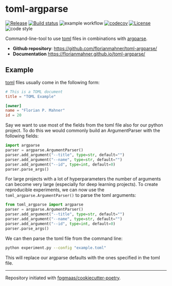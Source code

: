 # toml-argparse

[![Release](https://img.shields.io/github/v/release/florianmahner/toml-argparse)](https://img.shields.io/github/v/release/florianmahner/toml-argparse)
[![Build status](https://img.shields.io/github/actions/workflow/status/florianmahner/toml-argparse/main.yml?branch=main)](https://github.com/florianmahner/toml-argparse/actions/workflows/main.yml?query=branch%3Amain)
![example workflow](https://github.com/florianmahner/toml-argparse/actions/workflows/main.yml/badge.svg)
[![codecov](https://codecov.io/gh/florianmahner/toml-argparse/branch/main/graph/badge.svg)](https://codecov.io/gh/florianmahner/toml-argparse)
[![License](https://img.shields.io/github/license/florianmahner/toml-argparse)](https://img.shields.io/github/license/florianmahner/toml-argparse)
![code style](https://img.shields.io/badge/code%20style-black-black)



Command-line-tool to use [toml](https://toml.io/en/) files in combinations with [argparse](https://docs.python.org/3/library/argparse.html).


- **Github repository**: <https://github.com/florianmahner/toml-argparse/>
- **Documentation** <https://florianmahner.github.io/toml-argparse/>


## Example

[toml](https://toml.io/en/) files usually come in the following form:

```toml
# This is a TOML document
title = "TOML Example"

[owner]
name = "Florian P. Mahner"
id = 20
```

Say we want to use most of the fields from the toml file also for our python project. To do this we would commonly build an ArgumentParser with the following fields:

```python
import argparse
parser = argparse.ArgumentParser()
parser.add_argument("--title", type=str, default="")
parser.add_argument("--name", type=str, default="")
parser.add_argument("--id", type=int, default=0)
parser.parse_args()
```

For large projects with a lot of hyperparameters the number of arguments can become very large (especially for deep learning projects). To create reproducible experiments, we can now use the `toml_argparse.ArgumentParser()` to parse the toml arguments:

```python
from toml_argparse import argparse
parser = argparse.ArgumentParser()
parser.add_argument("--title", type=str, default="")
parser.add_argument("--name", type=str, default="")
parser.add_argument("--id", type=int, default=0)
parser.parse_args()
```

We can then parse the toml file from the command line:

```bash
python experiment.py --config "example.toml"
```

This will replace our argparse defaults with the ones specified in the toml file.

---
Repository initiated with [fpgmaas/cookiecutter-poetry](https://github.com/fpgmaas/cookiecutter-poetry).
